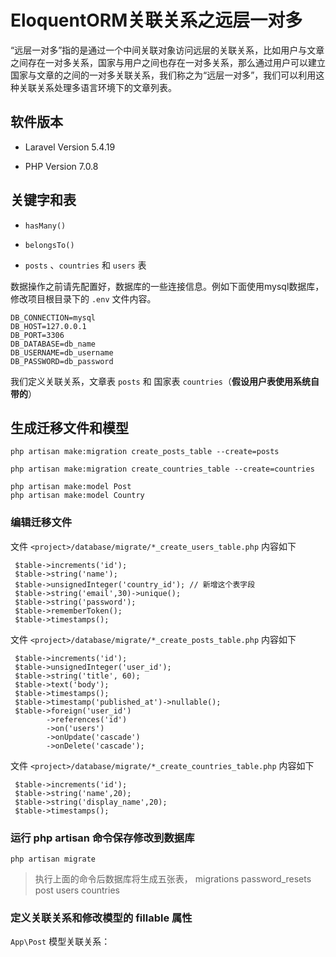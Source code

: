 # EloquentORM关联关系之远层一对多

“远层一对多”指的是通过一个中间关联对象访问远层的关联关系，比如用户与文章之间存在一对多关系，国家与用户之间也存在一对多关系，那么通过用户可以建立国家与文章的之间的一对多关联关系，我们称之为“远层一对多”，我们可以利用这种关联关系处理多语言环境下的文章列表。

## 软件版本

* Laravel Version 5.4.19

* PHP Version 7.0.8

## 关键字和表

* `hasMany()`

* `belongsTo()`

* `posts` 、`countries` 和 `users` 表

数据操作之前请先配置好，数据库的一些连接信息。例如下面使用mysql数据库，修改项目根目录下的 `.env` 文件内容。

```
DB_CONNECTION=mysql
DB_HOST=127.0.0.1
DB_PORT=3306
DB_DATABASE=db_name
DB_USERNAME=db_username
DB_PASSWORD=db_password
```


我们定义关联关系，文章表 `posts` 和 国家表 `countries`（**假设用户表使用系统自带的**）

## 生成迁移文件和模型

```shell
php artisan make:migration create_posts_table --create=posts

php artisan make:migration create_countries_table --create=countries

php artisan make:model Post
php artisan make:model Country
```

### 编辑迁移文件
文件 `<project>/database/migrate/*_create_users_table.php` 内容如下
```
 $table->increments('id');
 $table->string('name');
 $table->unsignedInteger('country_id'); // 新增这个表字段
 $table->string('email',30)->unique();
 $table->string('password');
 $table->rememberToken();
 $table->timestamps();
```


文件 `<project>/database/migrate/*_create_posts_table.php` 内容如下
```
 $table->increments('id');
 $table->unsignedInteger('user_id');
 $table->string('title', 60);
 $table->text('body');
 $table->timestamps();
 $table->timestamp('published_at')->nullable();
 $table->foreign('user_id')
 		->references('id')
 		->on('users')
 		->onUpdate('cascade')
 		->onDelete('cascade');
```


文件 `<project>/database/migrate/*_create_countries_table.php` 内容如下
```
 $table->increments('id');
 $table->string('name',20);
 $table->string('display_name',20);
 $table->timestamps();
```

### 运行 php artisan 命令保存修改到数据库

```shell
php artisan migrate
```

> 执行上面的命令后数据库将生成五张表，
> migrations
> password_resets
> post
> users
> countries

### 定义关联关系和修改模型的 fillable 属性

`App\Post` 模型关联关系：





